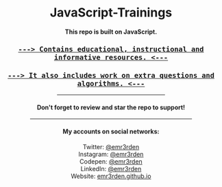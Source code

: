 <div align="center">

<h1>JavaScript-Trainings</h1>

**<p>This repo is built on JavaScript.</p>**

<h3><samp><b><a href="https://github.com/emr3rden/JavaScript-Trainings/tree/main/Educational-Instructive/">---> Contains educational, instructional and informative resources. <---</a></b></samp></h3>

<h3><samp><b><a href="https://github.com/emr3rden/JavaScript-Trainings/tree/main/Questions-Algorithms/">---> It also includes work on extra questions and algorithms. <---</a></b></samp></h3>

<div align="center"><hr width="50%"></div>

**<h4>Don't forget to review and star the repo to support!</h4>**

<div align="center"><hr width="75%"></div>

<h4>My accounts on social networks:</h4>

Twitter: <a href="https://twitter.com/emr3rden">@emr3rden</a><br>
Instagram: <a href="https://www.instagram.com/emr3rden/">@emr3rden</a><br>
Codepen: <a href="https://codepen.io/emr3rden">@emr3rden</a><br>
LinkedIn: <a href="https://www.linkedin.com/in/emr3rden/">@emr3rden</a><br>
Website: <a href="https://emr3rden.github.io/">emr3rden.github.io</a>

</div>
